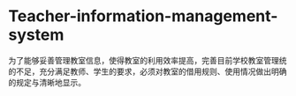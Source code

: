 # Teacher-information-management-system
为了能够妥善管理教室信息，使得教室的利用效率提高，完善目前学校教室管理统的不足，充分满足教师、学生的要求，必须对教室的借用规则、使用情况做出明确的规定与清晰地显示。
